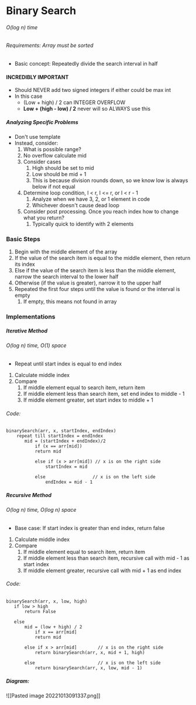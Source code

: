 # Binary Search
###### O(log n) time
###### Requirements: Array must be sorted

- Basic concept: Repeatedly divide the search interval in half

#### INCREDIBLY IMPORTANT
- Should NEVER add two signed integers if either could be max int
- In this case 
	- (Low + high) / 2 can INTEGER OVERFLOW
	- **Low + (high - low) / 2** never will so ALWAYS use this

##### Analyzing Specific Problems
- Don't use template
- Instead, consider:
	1. What is possible range?
	2. No overflow calculate mid
	3. Consider cases
		1. High should be set to mid
		2. Low should be mid + 1
		3. This is because division rounds down, so we know low is always below if not equal
	4. Determine loop condition, l \< r, l \<= r, or l \< r - 1
		1. Analyze when we have 3, 2, or 1 element in code
		2. Whichever doesn't cause dead loop
	5. Consider post processing. Once you reach index how to change what you return? 
		1. Typically quick to identify with 2 elements

### Basic Steps
1. Begin with the middle element of the array
2. If the value of the search item is equal to the middle element, then return its index
3. Else if the value of the search item is less than the middle element, narrow the search interval to the lower half
4. Otherwise (if the value is greater), narrow it to the upper half
5. Repeated the first four steps until the value is found or the interval is empty
	1. If empty, this means not found in array

### Implementations

##### Iterative Method
###### O(log n) time, O(1) space
- Repeat until start index is equal to end index
1. Calculate middle index
2. Compare
	1. If middle element equal to search item, return item
	2. If middle element less than search item, set end index to middle - 1
	3. If middle element greater, set start index to middle + 1

###### Code:
```
binarySearch(arr, x, startIndex, endIndex)
	repeat till startIndex = endIndex
	   mid = (startIndex + endIndex)/2
		   if (x == arr[mid])
		   return mid
	
		   else if (x > arr[mid]) // x is on the right side
			   startIndex = mid
	
		   else                  // x is on the left side
			   endIndex = mid - 1
```

##### Recursive Method
###### O(log n) time, O(log n) space
- Base case: If start index is greater than end index, return false
1. Calculate middle index
2. Compare
	1. If middle element equal to search item, return item
	2. If middle element less than search item, recursive call with mid - 1 as start index
	3. If middle element greater, recursive call with mid + 1 as end index

###### Code:
```
binarySearch(arr, x, low, high)
   if low > high
	   return False 

   else
	   mid = (low + high) / 2 
		   if x == arr[mid]
		   return mid

	   else if x > arr[mid]        // x is on the right side
		   return binarySearch(arr, x, mid + 1, high)
	   
	   else                        // x is on the left side
		   return binarySearch(arr, x, low, mid - 1)
```

##### Diagram:
![[Pasted image 20221013091337.png]]